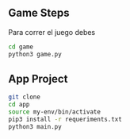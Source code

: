 ## Game Steps

Para correr el juego debes

```sh
cd game
python3 game.py
```  

## App Project

```sh
git clone
cd app
source my-env/bin/activate
pip3 install -r requeriments.txt
python3 main.py
```  